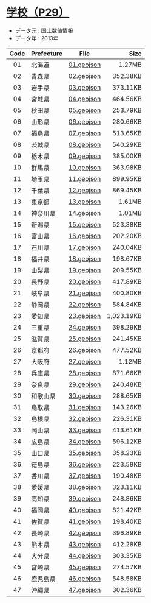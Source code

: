 # [学校（P29）](http://nlftp.mlit.go.jp/ksj/gml/datalist/KsjTmplt-P29.html)

- データ元 : [国土数値情報](http://nlftp.mlit.go.jp/ksj/)
- データ年 : 2013年

| Code | Prefecture | File | Size |
|:----:| ---------- |:----:| ----:|
| 01 | 北海道 | [01.geojson](./json/01.geojson) | 1.27MB |
| 02 | 青森県 | [02.geojson](./json/02.geojson) | 352.38KB |
| 03 | 岩手県 | [03.geojson](./json/03.geojson) | 373.11KB |
| 04 | 宮城県 | [04.geojson](./json/04.geojson) | 464.56KB |
| 05 | 秋田県 | [05.geojson](./json/05.geojson) | 253.79KB |
| 06 | 山形県 | [06.geojson](./json/06.geojson) | 280.66KB |
| 07 | 福島県 | [07.geojson](./json/07.geojson) | 513.65KB |
| 08 | 茨城県 | [08.geojson](./json/08.geojson) | 540.29KB |
| 09 | 栃木県 | [09.geojson](./json/09.geojson) | 385.00KB |
| 10 | 群馬県 | [10.geojson](./json/10.geojson) | 363.98KB |
| 11 | 埼玉県 | [11.geojson](./json/11.geojson) | 899.95KB |
| 12 | 千葉県 | [12.geojson](./json/12.geojson) | 869.45KB |
| 13 | 東京都 | [13.geojson](./json/13.geojson) | 1.61MB |
| 14 | 神奈川県 | [14.geojson](./json/14.geojson) | 1.01MB |
| 15 | 新潟県 | [15.geojson](./json/15.geojson) | 523.38KB |
| 16 | 富山県 | [16.geojson](./json/16.geojson) | 202.20KB |
| 17 | 石川県 | [17.geojson](./json/17.geojson) | 240.04KB |
| 18 | 福井県 | [18.geojson](./json/18.geojson) | 198.67KB |
| 19 | 山梨県 | [19.geojson](./json/19.geojson) | 209.55KB |
| 20 | 長野県 | [20.geojson](./json/20.geojson) | 417.89KB |
| 21 | 岐阜県 | [21.geojson](./json/21.geojson) | 400.80KB |
| 22 | 静岡県 | [22.geojson](./json/22.geojson) | 584.84KB |
| 23 | 愛知県 | [23.geojson](./json/23.geojson) | 1,023.19KB |
| 24 | 三重県 | [24.geojson](./json/24.geojson) | 398.29KB |
| 25 | 滋賀県 | [25.geojson](./json/25.geojson) | 241.45KB |
| 26 | 京都府 | [26.geojson](./json/26.geojson) | 477.52KB |
| 27 | 大阪府 | [27.geojson](./json/27.geojson) | 1.12MB |
| 28 | 兵庫県 | [28.geojson](./json/28.geojson) | 871.66KB |
| 29 | 奈良県 | [29.geojson](./json/29.geojson) | 240.48KB |
| 30 | 和歌山県 | [30.geojson](./json/30.geojson) | 288.65KB |
| 31 | 鳥取県 | [31.geojson](./json/31.geojson) | 143.26KB |
| 32 | 島根県 | [32.geojson](./json/32.geojson) | 226.31KB |
| 33 | 岡山県 | [33.geojson](./json/33.geojson) | 413.61KB |
| 34 | 広島県 | [34.geojson](./json/34.geojson) | 596.12KB |
| 35 | 山口県 | [35.geojson](./json/35.geojson) | 358.23KB |
| 36 | 徳島県 | [36.geojson](./json/36.geojson) | 223.59KB |
| 37 | 香川県 | [37.geojson](./json/37.geojson) | 190.48KB |
| 38 | 愛媛県 | [38.geojson](./json/38.geojson) | 323.11KB |
| 39 | 高知県 | [39.geojson](./json/39.geojson) | 248.86KB |
| 40 | 福岡県 | [40.geojson](./json/40.geojson) | 821.42KB |
| 41 | 佐賀県 | [41.geojson](./json/41.geojson) | 198.40KB |
| 42 | 長崎県 | [42.geojson](./json/42.geojson) | 396.89KB |
| 43 | 熊本県 | [43.geojson](./json/43.geojson) | 412.28KB |
| 44 | 大分県 | [44.geojson](./json/44.geojson) | 303.35KB |
| 45 | 宮崎県 | [45.geojson](./json/45.geojson) | 274.57KB |
| 46 | 鹿児島県 | [46.geojson](./json/46.geojson) | 548.58KB |
| 47 | 沖縄県 | [47.geojson](./json/47.geojson) | 302.36KB |
